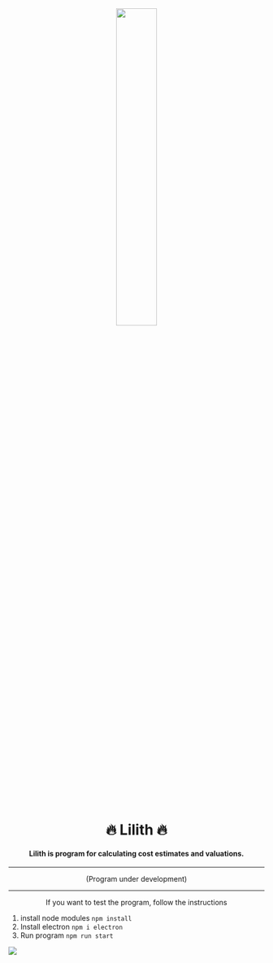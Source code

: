 
<div align="center">    
	<img src="https://raw.githubusercontent.com/MakotoDesigner/Lilith/master/assets/img/Lilith_logo.png" width="40%">
	<h1>🔥 Lilith 🔥</h1>
	<h4>Lilith is program for calculating cost estimates and valuations.</h4>
	<hr>
	<p>(Program under development)</p>
	<hr>
	<p>If you want to test the program, follow the instructions</p>
</div>

 1. install node modules
	`npm install`
2. Install electron
	`npm i electron`
3. Run program
	`npm run start`

![](https://img.shields.io/github/languages/code-size/MakotoDesigner/Lilith?style=for-the-badge)
